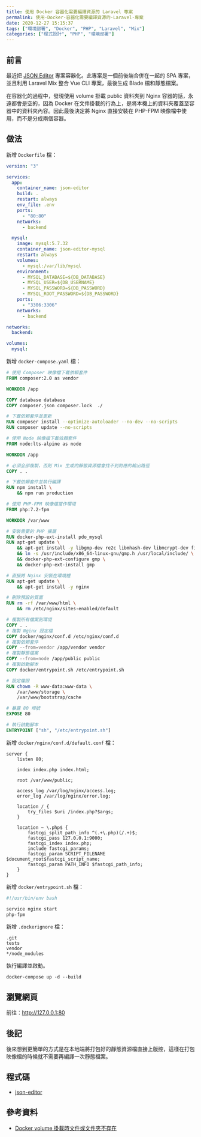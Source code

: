 ```yaml
---
title: 使用 Docker 容器化需要編譯資源的 Laravel 專案
permalink: 使用-Docker-容器化需要編譯資源的-Laravel-專案
date: 2020-12-27 15:15:37
tags: ["環境部署", "Docker", "PHP", "Laravel", "Mix"]
categories: ["程式設計", "PHP", "環境部署"]
---
```


## 前言

最近把 [JSON Editor](https://json.epoch.tw/) 專案容器化。此專案是一個前後端合併在一起的 SPA 專案，並且利用 Laravel Mix 整合 Vue CLI 專案，最後生成 Blade 檔和靜態檔案。

在容器化的過程中，發現使用 volume 掛載 public 資料夾到 Nginx 容器的話，永遠都會是空的，因為 Docker 在文件掛載的行為上，是將本機上的資料夾覆蓋至容器中的資料夾內容。因此最後決定將 Nginx 直接安裝在 PHP-FPM 映像檔中使用，而不是分成兩個容器。

## 做法

新增 `Dockerfile` 檔：

```YAML
version: "3"

services:
  app:
    container_name: json-editor
    build: .
    restart: always
    env_file: .env
    ports:
      - "80:80"
    networks:
      - backend

  mysql:
    image: mysql:5.7.32
    container_name: json-editor-mysql
    restart: always
    volumes:
      - mysql:/var/lib/mysql
    environment:
      - MYSQL_DATABASE=${DB_DATABASE}
      - MYSQL_USER=${DB_USERNAME}
      - MYSQL_PASSWORD=${DB_PASSWORD}
      - MYSQL_ROOT_PASSWORD=${DB_PASSWORD}
    ports:
      - "3306:3306"
    networks:
      - backend

networks:
  backend:

volumes:
  mysql:
```

新增 `docker-compose.yaml` 檔：

```DOCKERFILE
# 使用 Composer 映像檔下載依賴套件
FROM composer:2.0 as vendor

WORKDIR /app

COPY database database
COPY composer.json composer.lock  ./

# 下載依賴套件並更新
RUN composer install --optimize-autoloader --no-dev --no-scripts
RUN composer update --no-scripts

# 使用 Node 映像檔下載依賴套件
FROM node:lts-alpine as node

WORKDIR /app

# 必須全部複製，否則 Mix 生成的靜態資源檔會找不到對應的輸出路徑
COPY . .

# 下載依賴套件並執行編譯
RUN npm install \
    && npm run production

# 使用 PHP-FPM 映像檔當作環境
FROM php:7.2-fpm

WORKDIR /var/www

# 安裝需要的 PHP 擴展
RUN docker-php-ext-install pdo_mysql
RUN apt-get update \
    && apt-get install -y libgmp-dev re2c libmhash-dev libmcrypt-dev file \
    && ln -s /usr/include/x86_64-linux-gnu/gmp.h /usr/local/include/ \
    && docker-php-ext-configure gmp \
    && docker-php-ext-install gmp

# 直接將 Nginx 安裝在環境裡
RUN apt-get update \
    && apt-get install -y nginx

# 刪除預設的頁面
RUN rm -rf /var/www/html \
    && rm /etc/nginx/sites-enabled/default

# 複製所有檔案到環境
COPY . .
# 複製 Nginx 設定檔
COPY docker/nginx/conf.d /etc/nginx/conf.d
# 複製依賴套件
COPY --from=vendor /app/vendor vendor
# 複製靜態檔案
COPY --from=node /app/public public
# 複製啟動腳本
COPY docker/entrypoint.sh /etc/entrypoint.sh

# 設定權限
RUN chown -R www-data:www-data \
    /var/www/storage \
    /var/www/bootstrap/cache

# 暴露 80 埠號
EXPOSE 80

# 執行啟動腳本
ENTRYPOINT ["sh", "/etc/entrypoint.sh"]
```

新增 `docker/nginx/conf.d/default.conf` 檔：

```CONF
server {
    listen 80;

    index index.php index.html;

    root /var/www/public;

    access_log /var/log/nginx/access.log;
    error_log /var/log/nginx/error.log;

    location / {
        try_files $uri /index.php?$args;
    }

    location ~ \.php$ {
        fastcgi_split_path_info ^(.+\.php)(/.+)$;
        fastcgi_pass 127.0.0.1:9000;
        fastcgi_index index.php;
        include fastcgi_params;
        fastcgi_param SCRIPT_FILENAME $document_root$fastcgi_script_name;
        fastcgi_param PATH_INFO $fastcgi_path_info;
    }
}
```

新增 `docker/entrypoint.sh` 檔：

```BASH
#!/usr/bin/env bash

service nginx start
php-fpm
```

新增 `.dockerignore` 檔：

```ENV
.git
tests
vendor
*/node_modules
```

執行編譯並啟動。

```ENV
docker-compose up -d --build
```

## 瀏覽網頁

前往：<http://127.0.0.1:80>

## 後記

後來想到更簡單的方式是在本地端將打包好的靜態資源檔直接上版控，這樣在打包映像檔的時候就不需要再編譯一次靜態檔案。

## 程式碼

- [json-editor](https://github.com/memochou1993/json-editor/)

## 參考資料

- [Docker volume 掛載時文件或文件夾不存在](https://segmentfault.com/a/1190000015684472)
